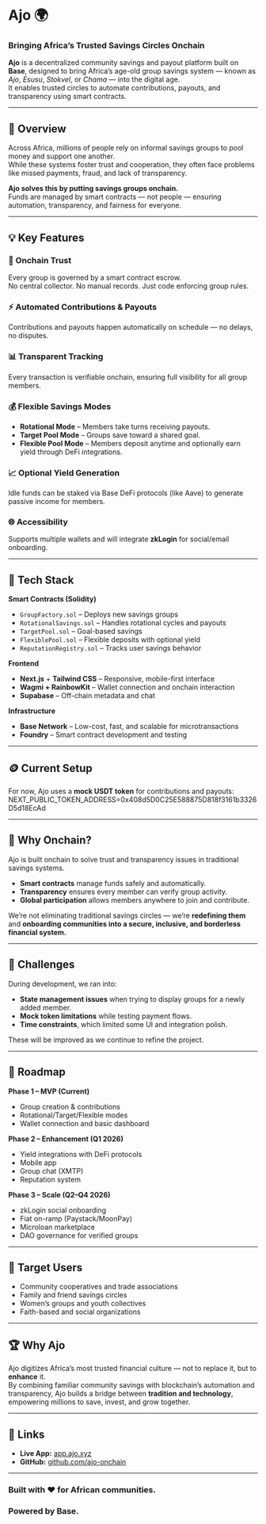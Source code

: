 # Ajo 🌍  
### Bringing Africa’s Trusted Savings Circles Onchain  

**Ajo** is a decentralized community savings and payout platform built on **Base**, designed to bring Africa’s age-old group savings system — known as *Ajo*, *Esusu*, *Stokvel*, or *Chama* — into the digital age.  
It enables trusted circles to automate contributions, payouts, and transparency using smart contracts.  

---

## 🚀 Overview  

Across Africa, millions of people rely on informal savings groups to pool money and support one another.  
While these systems foster trust and cooperation, they often face problems like missed payments, fraud, and lack of transparency.  

**Ajo solves this by putting savings groups onchain.**  
Funds are managed by smart contracts — not people — ensuring automation, transparency, and fairness for everyone.  

---

## 💡 Key Features  

### 🔐 Onchain Trust  
Every group is governed by a smart contract escrow.  
No central collector. No manual records. Just code enforcing group rules.  

### ⚡ Automated Contributions & Payouts  
Contributions and payouts happen automatically on schedule — no delays, no disputes.  

### 📊 Transparent Tracking  
Every transaction is verifiable onchain, ensuring full visibility for all group members.  

### 💰 Flexible Savings Modes  
- **Rotational Mode** – Members take turns receiving payouts.  
- **Target Pool Mode** – Groups save toward a shared goal.  
- **Flexible Pool Mode** – Members deposit anytime and optionally earn yield through DeFi integrations.  

### 📈 Optional Yield Generation  
Idle funds can be staked via Base DeFi protocols (like Aave) to generate passive income for members.  

### 🌐 Accessibility  
Supports multiple wallets and will integrate **zkLogin** for social/email onboarding.  

---

## 🧱 Tech Stack  

**Smart Contracts (Solidity)**  
- `GroupFactory.sol` – Deploys new savings groups  
- `RotationalSavings.sol` – Handles rotational cycles and payouts  
- `TargetPool.sol` – Goal-based savings  
- `FlexiblePool.sol` – Flexible deposits with optional yield  
- `ReputationRegistry.sol` – Tracks user savings behavior  

**Frontend**  
- **Next.js** + **Tailwind CSS** – Responsive, mobile-first interface  
- **Wagmi + RainbowKit** – Wallet connection and onchain interaction  
- **Supabase** – Off-chain metadata and chat  

**Infrastructure**  
- **Base Network** – Low-cost, fast, and scalable for microtransactions  
- **Foundry** – Smart contract development and testing  

---

## 🪙 Current Setup  

For now, Ajo uses a **mock USDT token** for contributions and payouts:  
NEXT_PUBLIC_TOKEN_ADDRESS=0x408d5D0C25E588875D818f3161b3326D5d18EcAd


---

## 🧩 Why Onchain?  

Ajo is built onchain to solve trust and transparency issues in traditional savings systems.  
- **Smart contracts** manage funds safely and automatically.  
- **Transparency** ensures every member can verify group activity.  
- **Global participation** allows members anywhere to join and contribute.  

We’re not eliminating traditional savings circles — we’re **redefining them** and **onboarding communities into a secure, inclusive, and borderless financial system.**

---

## 🧠 Challenges  

During development, we ran into:  
- **State management issues** when trying to display groups for a newly added member.  
- **Mock token limitations** while testing payment flows.  
- **Time constraints**, which limited some UI and integration polish.  

These will be improved as we continue to refine the project.  

---

## 🎯 Roadmap  

**Phase 1 – MVP (Current)**  
- Group creation & contributions  
- Rotational/Target/Flexible modes  
- Wallet connection and basic dashboard  

**Phase 2 – Enhancement (Q1 2026)**  
- Yield integrations with DeFi protocols  
- Mobile app  
- Group chat (XMTP)  
- Reputation system  

**Phase 3 – Scale (Q2–Q4 2026)**  
- zkLogin social onboarding  
- Fiat on-ramp (Paystack/MoonPay)  
- Microloan marketplace  
- DAO governance for verified groups  

---

## 👥 Target Users  

- Community cooperatives and trade associations  
- Family and friend savings circles  
- Women’s groups and youth collectives  
- Faith-based and social organizations  

---

## 🏆 Why Ajo  

Ajo digitizes Africa’s most trusted financial culture — not to replace it, but to **enhance** it.  
By combining familiar community savings with blockchain’s automation and transparency, Ajo builds a bridge between **tradition and technology**, empowering millions to save, invest, and grow together.  

---

## 🔗 Links  

- **Live App:** [app.ajo.xyz](https://ajo-eight.vercel.app)
- **GitHub:** [github.com/ajo-onchain](https://github.com/Sendi0011/Ajo)  

---

### Built with ❤️ for African communities.  
### Powered by Base.  
